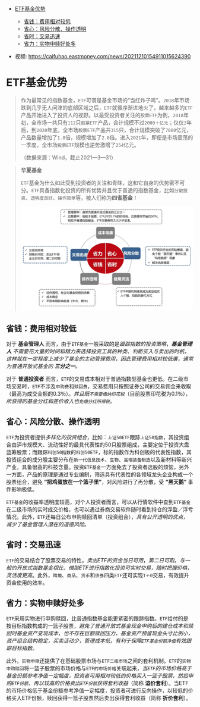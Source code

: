 - [ETF基金优势](#etf基金优势)
  - [省钱：费用相对较低](#省钱费用相对较低)
  - [省心：风险分散、操作透明](#省心风险分散操作透明)
  - [省时：交易迅速](#省时交易迅速)
  - [省力：实物申赎好处多](#省力实物申赎好处多)

- 视频: <https://caifuhao.eastmoney.com/news/20211210154911015624390>

# ETF基金优势

> 作为最常见的指数基金，`ETF`可谓是基金市场的“当红炸子鸡”。`2018`年市场跌到几乎无人问津的底部区域之后，`ETF`就循序渐进地火了，越来越多的`ETF`产品开始进入了投资人的视野。以最受投资者关注的`股票ETF`为例，`2018`年初，全市场一共只有`112`只`股票ETF`产品，合计规模不过`2000＋亿元`；仅仅`2`年后，到`2020`年底，全市场`股票ETF`产品共`315`只，合计规模突破了`7800`亿元，产品数量增加了`1.8`倍，规模增加了`2.8`倍。进入`2021`年，即便是市场震荡的一季度，全市场`股票ETF`规模也逆势激增了`254`亿元。
>
> （数据来源：Wind，截止2021—3—31）

> **华夏基金**
>
> `ETF`基金为什么如此受到投资者的关注和青睐，这和它自身的优势密不可分。`ETF`具备指数化投资的所有优势并且优于普通的指数基金，比如`分散投资`、`透明度良好`、`操作简单`等，被人们称为**四省基金**！
>
> ![ETF四省优势](../images/ETF01.png "ETF四省优势")

## 省钱：费用相对较低

对于 **基金管理人** 而言，由于`ETF基金`一般采取的是*跟踪指数的投资策略*，***基金管理人** 不需要花大量的时间和精力来选择投资工具的种类、判断买入与卖出的时机，这样就在一定程度上减少了基金的主动管理费用，因此管理费用相对较低廉，通常为普通开放式基金的 **三分之一**。*

对于 **普通投资者** 而言，`ETF`的交易成本相对于普通指数型基金也更低。在二级市场交易时，`ETF`不涉及`申购费`和`赎回费`，交易费用只按照证券公司的交易佣金来收取（最高为成交金额的0.3％）。*并且既`不需要缴纳印花税`*（目前股票印花税为0.1％），*所获得的基金分红和差价收入也`免缴分红所得税`。*

## 省心：风险分散、操作透明

`ETF`为投资者提供*多样化的投资组合*，比如：`上证50ETF`跟踪`上证50指数`，其投资组合由沪市规模大、流动性好的最具代表性的50只股票组成，主要定位于投资大盘蓝筹股票；而跟踪`科创50指数`的`科创50ETF`，标的指数作为科创板的代表性指数，其投资组合的成分股主要分布在`新一代信息技术`、`生物`、`高端装备制造`以及新材料等新兴产业，具备很高的科技含量。投资`ETF基金`一方面免去了投资者选股的烦恼，另外一方面，产品的原理是通过专业编制，筛选具有代表性的各领域龙头企业构成一个股票组合，避免 **“把鸡蛋放在一个篮子里”**，对风险进行了再分散，受 **“黑天鹅”** 事件影响极低。

`ETF基金`的收益率透明度较高，对个人投资者而言，可以从行情软件中查到`ETF基金`在二级市场的实时成交价格，也可以通过券商交易软件随时看到持仓的浮盈／浮亏情况。此外，`ETF`还每日公布申购赎回清单（投资组合），*具有公开透明的优点，减少了基金管理人潜在的道德风险。*

## 省时：交易迅速

`ETF`的交易结合了股票交易的特性，*卖出ETF的资金当日可用*，*第二日可取*。*与一般的开放式指数基金相比，借助ETF进行指数化投资可实时交易，随时把握价格，灵活度更高*。此外，`跨境`、`商品`、`货币`和`债券`四类`ETF`还可实现`T＋0`交易，有效提升资金使用的效率。

## 省力：实物申赎好处多

`ETF`采用实物进行申购赎回，比普通指数基金能更紧密的跟踪指数。`ETF`给付的是按目标指数构成的一篮子股票，*避免了普通开放式基金现金申购后的建仓成本和赎回时基金资产变现成本*，*也不存在巨额赎回压力，基金资产预留现金头寸比例小，资产组合结构稳定，买卖活动少，管理成本低，有利于保障`ETF基金份额净值`有效跟踪目标指数。*

此外，`实物申赎`还提供了在基础股票市场与`ETF二级市场`之间的套利机制。`ETF`的`实物申购赎回`将一篮子股票的市场价格与`ETF的市场价格`关联起来，*当`ETF`的市场价格高于基金份额参考净值一定幅度，投资者可用相对较低的价格买入一篮子股票，然后申购`ETF份额`，再以较高的价格卖出`ETF份额`获得套利收益*（简称 **溢价套利**）。当ETF的市场价格低于基金份额参考净值一定幅度，投资者可进行反向操作，以较低的价格买入ETF份额，赎回获得一篮子股票然后卖出获得套利收益（简称 **折价套利**）。
